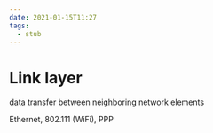 ```yaml
---
date: 2021-01-15T11:27
tags: 
  - stub
---
```


# Link layer

data transfer between neighboring network elements

Ethernet, 802.111 (WiFi), PPP
